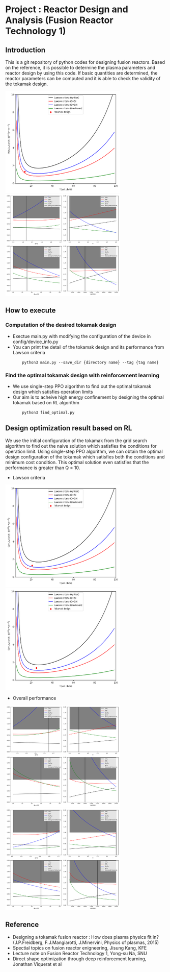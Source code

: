# Project : Reactor Design and Analysis (Fusion Reactor Technology 1)
## Introduction
This is a git repository of python codes for designing fusion reactors. Based on the reference, it is possible to determine the plasma parameters and reactor design by using this code. If basic quantities are determined, the reactor parameters can be computed and it is able to check the validity of the tokamak design. 

<div>
    <p float = 'left'>
        <img src="/results/reference_lawson.png"  width="360" height="320">
        <img src="/results/reference_overall.png"  width="360" height="320">
    </p>
</div>

## How to execute
### Computation of the desired tokamak design
- Exectue main.py with modifying the configuration of the device in config/device_info.py
- You can print the detail of the tokamak design and its performance from Lawson criteria
    ```
        python3 main.py --save_dir {directory name} --tag {tag name}
    ```
### Find the optimal tokamak design with reinforcement learning
- We use single-step PPO algorithm to find out the optimal tokamak design which satisfies operation limits
- Our aim is to acheive high energy confinement by designing the optimal tokamak based on RL algorithm
    ```
        python3 find_optimal.py
    ```

## Design optimization result based on RL
We use the initial configuration of the tokamak from the grid search algorithm to find out the naive solution which satisfies the conditions for operation limit. Using single-step PPO algorithm, we can obtain the optimal design configuration of the tokamak which satisfies both the conditions and minimum cost condition. This optimal solution even satisfies that the performance is greater than Q = 10.
- Lawson criteria 
<div>
    <p float = 'left'>
        <img src="/results/project_lawson.png"  width="360" height="320">
        <img src="/results/ppo_lawson.png"  width="360" height="320">
    </p>
</div>

- Overall performance
<div>
    <p float = 'left'>
        <img src="/results/project_overall.png"  width="360" height="320">
        <img src="/results/ppo_overall.png"  width="360" height="320">
    </p>
</div>

## Reference
- Designing a tokamak fusion reactor : How does plasma physics fit in? (J.P.Freidberg, F.J.Mangiarotti, J.Minervini, Physics of plasmas, 2015)
- Spectial topics on fusion reactor enigneering, Jisung Kang, KFE
- Lecture note on Fusion Reactor Technology 1, Yong-su Na, SNU
- Direct shape optimization through deep reinforcement learning, Jonathan Viquerat et al